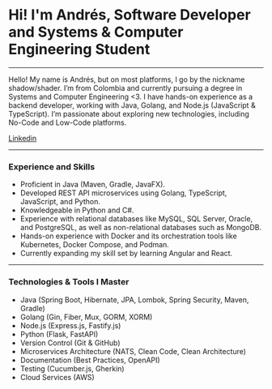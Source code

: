 # Hi! I'm Andrés, Software Developer and Systems & Computer Engineering Student

---

Hello! My name is Andrés, but on most platforms, I go by the nickname shadow/shader. I’m from Colombia and currently pursuing a degree in Systems and Computer Engineering <3. I have hands-on experience as a backend developer, working with Java, Golang, and Node.js (JavaScript & TypeScript). I’m passionate about exploring new technologies, including No-Code and Low-Code platforms.

[Linkedin](https://www.linkedin.com/in/andr%C3%A9s-mauricio-duss%C3%A1n-bastidas-04846426b/) 



---

### Experience and Skills

- Proficient in Java (Maven, Gradle, JavaFX).
- Developed REST API microservices using Golang, TypeScript, JavaScript, and Python.
- Knowledgeable in Python and C#.
- Experience with relational databases like MySQL, SQL Server, Oracle, and PostgreSQL, as well as non-relational databases such as MongoDB.
- Hands-on experience with Docker and its orchestration tools like Kubernetes, Docker Compose, and Podman.
- Currently expanding my skill set by learning Angular and React.

--- 

### Technologies & Tools I Master

- Java (Spring Boot, Hibernate, JPA, Lombok, Spring Security, Maven, Gradle)
- Golang (Gin, Fiber, Mux, GORM, XORM)
- Node.js (Express.js, Fastify.js)
- Python (Flask, FastAPI)
- Version Control (Git & GitHub)
- Microservices Architecture (NATS, Clean Code, Clean Architecture)
- Documentation (Best Practices, OpenAPI)
- Testing (Cucumber.js, Gherkin)
- Cloud Services (AWS)

